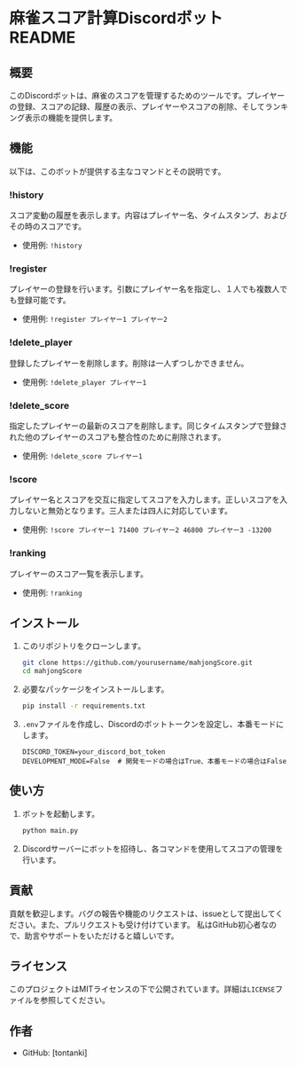 # 麻雀スコア計算Discordボット README

## 概要
このDiscordボットは、麻雀のスコアを管理するためのツールです。プレイヤーの登録、スコアの記録、履歴の表示、プレイヤーやスコアの削除、そしてランキング表示の機能を提供します。

## 機能
以下は、このボットが提供する主なコマンドとその説明です。

### !history
スコア変動の履歴を表示します。内容はプレイヤー名、タイムスタンプ、およびその時のスコアです。
- 使用例: `!history`

### !register
プレイヤーの登録を行います。引数にプレイヤー名を指定し、１人でも複数人でも登録可能です。
- 使用例: `!register プレイヤー1 プレイヤー2`

### !delete_player
登録したプレイヤーを削除します。削除は一人ずつしかできません。
- 使用例: `!delete_player プレイヤー1`

### !delete_score
指定したプレイヤーの最新のスコアを削除します。同じタイムスタンプで登録された他のプレイヤーのスコアも整合性のために削除されます。
- 使用例: `!delete_score プレイヤー1`

### !score
プレイヤー名とスコアを交互に指定してスコアを入力します。正しいスコアを入力しないと無効となります。三人または四人に対応しています。
- 使用例: `!score プレイヤー1 71400 プレイヤー2 46800 プレイヤー3 -13200`

### !ranking
プレイヤーのスコア一覧を表示します。
- 使用例: `!ranking`

## インストール
1. このリポジトリをクローンします。
    ```sh
    git clone https://github.com/yourusername/mahjongScore.git
    cd mahjongScore
    ```
2. 必要なパッケージをインストールします。
    ```sh
    pip install -r requirements.txt
    ```
3. `.env`ファイルを作成し、Discordのボットトークンを設定し、本番モードにします。
    ```plaintext
    DISCORD_TOKEN=your_discord_bot_token
    DEVELOPMENT_MODE=False  # 開発モードの場合はTrue、本番モードの場合はFalse
    ```

## 使い方
1. ボットを起動します。
    ```sh
    python main.py
    ```
2. Discordサーバーにボットを招待し、各コマンドを使用してスコアの管理を行います。

## 貢献
貢献を歓迎します。バグの報告や機能のリクエストは、issueとして提出してください。また、プルリクエストも受け付けています。
私はGitHub初心者なので、助言やサポートをいただけると嬉しいです。

## ライセンス
このプロジェクトはMITライセンスの下で公開されています。詳細は`LICENSE`ファイルを参照してください。

## 作者
- GitHub: [tontanki]
